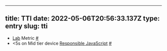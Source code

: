 
---
title: TTI 
date: 2022-05-06T20:56:33.137Z
type: entry
slug: tti
---
* [Lab](../../entry/lab) Metric [#](#62bee4d8-64a6-4365-ba16-0da17af56ea2)<a name="62bee4d8-64a6-4365-ba16-0da17af56ea2"></a>
* <5s on Mid tier device [Responsible JavaScript](../../entry/responsible-javascript) [#](#62bee4d8-a2ee-4973-a25c-361f279e926c)<a name="62bee4d8-a2ee-4973-a25c-361f279e926c"></a>

